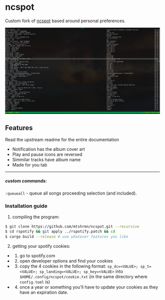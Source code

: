 # ncspot

Custom fork of [ncspot](https://github.com/hrkfdn/ncspot) based around personal preferences.

![Screenshot](screenshots/screenshot.png)
## Features
Read the upstream readme for the entire documentation

* Notification has the album cover art
* Play and pause icons are reversed
* Simmilar tracks have album name
* Made for you tab

--- 

##### custom commands:
`:queueall` - queue all songs proceeding selection (and included).

### Installation guide
1. compiling the program:
```sh
$ git clone https://github.com/mtshrmn/ncspot.git --recursive
$ cd rspotify && git apply ../rspotify.patch && cd
$ cargo build --release # use whatever features you like
```
2. getting your spotify cookies:
 - 1. go to spotify.com
 - 2. open developer options and find your cookies
 - 3. copy the 4 cookies in the following format: `sp_dc=<VALUE>; sp_t=<VALUE>; sp_landing=<VALUE>; sp_key=<VALUE>` into `$HOME/.config/ncspot/cookie.txt` (in the same directory where `config.toml` is)
 - 4. once a year or something you'll have to update your cookies as they have an expiration date.

